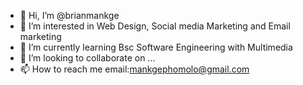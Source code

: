 - 👋 Hi, I’m @brianmankge
- 👀 I’m interested in Web Design, Social media Marketing and Email marketing
- 🌱 I’m currently learning Bsc Software Engineering with Multimedia
- 💞️ I’m looking to collaborate on ...
- 📫 How to reach me email:mankgephomolo@gmail.com

<!---
brianmankge/brianmankge is a ✨ special ✨ repository because its `README.md` (this file) appears on your GitHub profile.
You can click the Preview link to take a look at your changes.
--->
